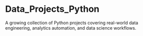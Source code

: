 # Data_Projects_Python
A growing collection of Python projects covering real-world data engineering, analytics automation, and data science workflows.
